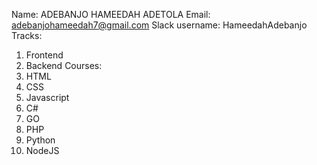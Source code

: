 Name: ADEBANJO HAMEEDAH ADETOLA
Email: adebanjohameedah7@gmail.com
Slack username: HameedahAdebanjo
Tracks: 
1. Frontend
2. Backend
Courses: 
1. HTML
2. CSS
3. Javascript
4. C#
5. GO
6. PHP
7. Python
8. NodeJS